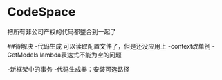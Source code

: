﻿# CodeSpace
把所有非公司产权的代码都整合到一起了

##待解决
-代码生成 可以读取配置文件了，但是还没应用上
-context改单例
-GetModels lambda表达式不能为空的问题

-新框架中的事务
-代码生成器：安装可选路径